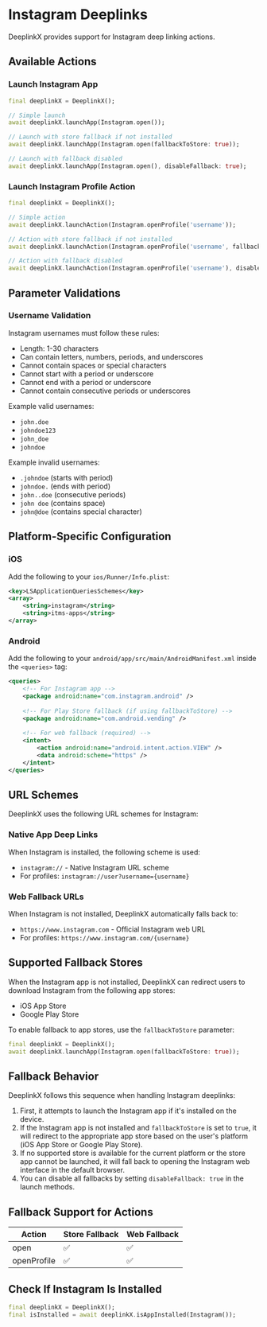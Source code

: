 # Instagram Deeplinks

DeeplinkX provides support for Instagram deep linking actions.

## Available Actions

### Launch Instagram App
```dart
final deeplinkX = DeeplinkX();

// Simple launch
await deeplinkX.launchApp(Instagram.open());

// Launch with store fallback if not installed
await deeplinkX.launchApp(Instagram.open(fallbackToStore: true));

// Launch with fallback disabled
await deeplinkX.launchApp(Instagram.open(), disableFallback: true);
```

### Launch Instagram Profile Action
```dart
final deeplinkX = DeeplinkX();

// Simple action
await deeplinkX.launchAction(Instagram.openProfile('username'));

// Action with store fallback if not installed
await deeplinkX.launchAction(Instagram.openProfile('username', fallbackToStore: true));

// Action with fallback disabled
await deeplinkX.launchAction(Instagram.openProfile('username'), disableFallback: true);
```

## Parameter Validations

### Username Validation
Instagram usernames must follow these rules:
- Length: 1-30 characters
- Can contain letters, numbers, periods, and underscores
- Cannot contain spaces or special characters
- Cannot start with a period or underscore
- Cannot end with a period or underscore
- Cannot contain consecutive periods or underscores

Example valid usernames:
- `john.doe`
- `johndoe123`
- `john_doe`
- `johndoe`

Example invalid usernames:
- `.johndoe` (starts with period)
- `johndoe.` (ends with period)
- `john..doe` (consecutive periods)
- `john doe` (contains space)
- `john@doe` (contains special character)

## Platform-Specific Configuration

### iOS
Add the following to your `ios/Runner/Info.plist`:
```xml
<key>LSApplicationQueriesSchemes</key>
<array>
    <string>instagram</string>
    <string>itms-apps</string>
</array>
```

### Android
Add the following to your `android/app/src/main/AndroidManifest.xml` inside the `<queries>` tag:
```xml
<queries>
    <!-- For Instagram app -->
    <package android:name="com.instagram.android" />
    
    <!-- For Play Store fallback (if using fallbackToStore) -->
    <package android:name="com.android.vending" />
    
    <!-- For web fallback (required) -->
    <intent>
        <action android:name="android.intent.action.VIEW" />
        <data android:scheme="https" />
    </intent>
</queries>
```

## URL Schemes

DeeplinkX uses the following URL schemes for Instagram:

### Native App Deep Links
When Instagram is installed, the following scheme is used:
- `instagram://` - Native Instagram URL scheme
- For profiles: `instagram://user?username={username}`

### Web Fallback URLs
When Instagram is not installed, DeeplinkX automatically falls back to:
- `https://www.instagram.com` - Official Instagram web URL
- For profiles: `https://www.instagram.com/{username}`

## Supported Fallback Stores
When the Instagram app is not installed, DeeplinkX can redirect users to download Instagram from the following app stores:

- iOS App Store
- Google Play Store

To enable fallback to app stores, use the `fallbackToStore` parameter:

```dart
final deeplinkX = DeeplinkX();
await deeplinkX.launchApp(Instagram.open(fallbackToStore: true));
```

## Fallback Behavior
DeeplinkX follows this sequence when handling Instagram deeplinks:

1. First, it attempts to launch the Instagram app if it's installed on the device.
2. If the Instagram app is not installed and `fallbackToStore` is set to `true`, it will redirect to the appropriate app store based on the user's platform (iOS App Store or Google Play Store).
3. If no supported store is available for the current platform or the store app cannot be launched, it will fall back to opening the Instagram web interface in the default browser.
4. You can disable all fallbacks by setting `disableFallback: true` in the launch methods.

## Fallback Support for Actions

| Action      | Store Fallback | Web Fallback |
| ----------- | -------------- | ------------ |
| open        | ✅              | ✅            |
| openProfile | ✅              | ✅            |

## Check If Instagram Is Installed

```dart
final deeplinkX = DeeplinkX();
final isInstalled = await deeplinkX.isAppInstalled(Instagram());
```
